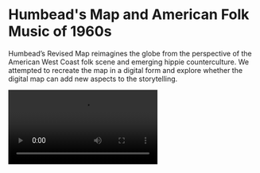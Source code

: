 # Humbead's Map and American Folk Music of 1960s

Humbead’s Revised Map reimagines the globe from the perspective of the American West Coast folk scene and emerging hippie counterculture. We attempted to recreate the map in a digital form and explore whether the digital map can add new aspects to the storytelling.

<video>
  <source src="./demo.webm" type="video/webm">
Your browser does not support the video tag.
</video> 